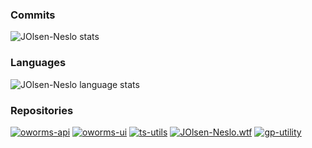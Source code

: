 ### Commits
![JOlsen-Neslo stats](https://github-readme-stats.vercel.app/api?username=JOlsen-Neslo&count_private=true&show_icons=true&theme=tokyonight&hide_border=true&include_all_commits=true)
### Languages
![JOlsen-Neslo language stats](https://github-readme-stats.vercel.app/api/top-langs/?username=JOlsen-Neslo&theme=tokyonight&hide_border=true)
### Repositories
[![oworms-api](https://github-readme-stats.vercel.app/api/pin/?username=JOlsen-Neslo&repo=oworms-api&theme=tokyonight&hide_border=true)](https://github.com/JOlsen-Neslo/oworms-api)
[![oworms-ui](https://github-readme-stats.vercel.app/api/pin/?username=JOlsen-Neslo&repo=oworms-ui&theme=tokyonight&hide_border=true)](https://github.com/JOlsen-Neslo/oworms-ui)
[![ts-utils](https://github-readme-stats.vercel.app/api/pin/?username=JOlsen-Neslo&repo=ts-utils&theme=tokyonight&hide_border=true)](https://github.com/JOlsen-Neslo/ts-utils)
[![JOlsen-Neslo.wtf](https://github-readme-stats.vercel.app/api/pin/?username=JOlsen-Neslo&repo=JOlsen-Neslo.wtf&theme=tokyonight&hide_border=true)](https://github.com/JOlsen-Neslo/JOlsen-Neslo.wtf)
[![gp-utility](https://github-readme-stats.vercel.app/api/pin/?username=JOlsen-Neslo&repo=gp-utility&theme=tokyonight&hide_border=true)](https://github.com/JOlsen-Neslo/gp-utility)
